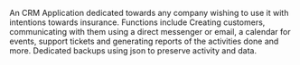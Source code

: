 An CRM Application dedicated towards any company wishing to use it with intentions towards insurance. Functions include Creating customers, communicating with them using a direct messenger or email, a calendar for events, support tickets and generating reports of the activities done and more. Dedicated backups using json to preserve activity and data.
